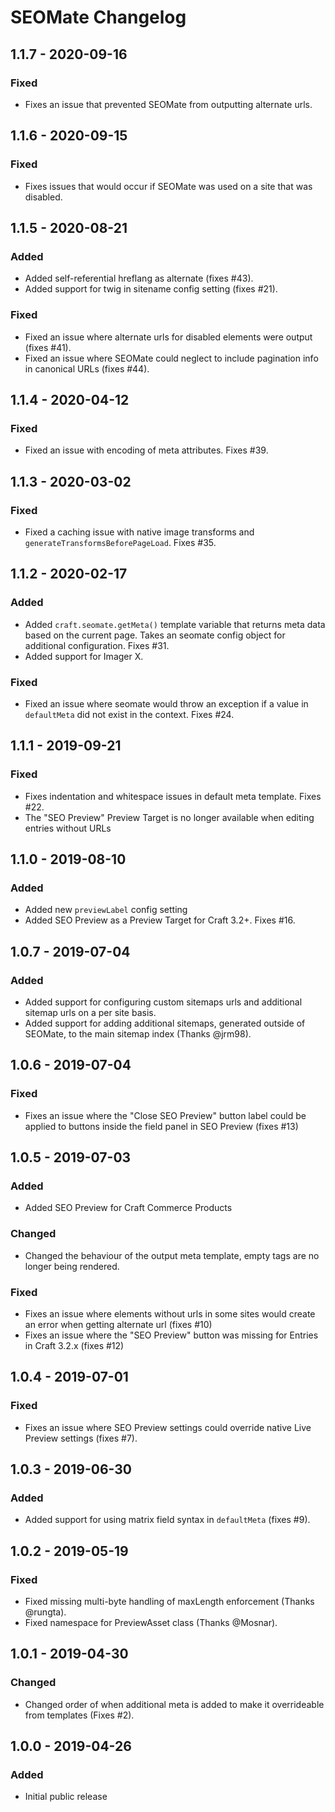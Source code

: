 # SEOMate Changelog

## 1.1.7 - 2020-09-16

### Fixed
- Fixes an issue that prevented SEOMate from outputting alternate urls.

## 1.1.6 - 2020-09-15

### Fixed
- Fixes issues that would occur if SEOMate was used on a site that was disabled.

## 1.1.5 - 2020-08-21

### Added
- Added self-referential hreflang as alternate (fixes #43).
- Added support for twig in sitename config setting (fixes #21).

### Fixed
- Fixed an issue where alternate urls for disabled elements were output (fixes #41).
- Fixed an issue where SEOMate could neglect to include pagination info in canonical URLs (fixes #44).

## 1.1.4 - 2020-04-12

### Fixed
- Fixed an issue with encoding of meta attributes. Fixes #39.

## 1.1.3 - 2020-03-02

### Fixed
- Fixed a caching issue with native image transforms and `generateTransformsBeforePageLoad`. Fixes #35.

## 1.1.2 - 2020-02-17
### Added
- Added `craft.seomate.getMeta()` template variable that returns meta data based on the current page. Takes an seomate config object for additional configuration. Fixes #31.
- Added support for Imager X.

### Fixed
- Fixed an issue where seomate would throw an exception if a value in `defaultMeta` did not exist in the context. Fixes #24.

## 1.1.1 - 2019-09-21
### Fixed
- Fixes indentation and whitespace issues in default meta template. Fixes #22.
- The "SEO Preview" Preview Target is no longer available when editing entries without URLs

## 1.1.0 - 2019-08-10
### Added
- Added new `previewLabel` config setting
- Added SEO Preview as a Preview Target for Craft 3.2+. Fixes #16.

## 1.0.7 - 2019-07-04
### Added
- Added support for configuring custom sitemaps urls and additional sitemap urls on a per site basis.
- Added support for adding additional sitemaps, generated outside of SEOMate, to the main sitemap index (Thanks @jrm98). 

## 1.0.6 - 2019-07-04
### Fixed
- Fixes an issue where the "Close SEO Preview" button label could be applied to buttons inside the field panel in SEO Preview (fixes #13)

## 1.0.5 - 2019-07-03
### Added
- Added SEO Preview for Craft Commerce Products

### Changed
- Changed the behaviour of the output meta template, empty tags are no longer being rendered.

### Fixed
- Fixes an issue where elements without urls in some sites would create an error when getting alternate url (fixes #10)
- Fixes an issue where the "SEO Preview" button was missing for Entries in Craft 3.2.x (fixes #12)

## 1.0.4 - 2019-07-01
### Fixed
- Fixes an issue where SEO Preview settings could override native Live Preview settings (fixes #7). 

## 1.0.3 - 2019-06-30
### Added
- Added support for using matrix field syntax in `defaultMeta` (fixes #9). 

## 1.0.2 - 2019-05-19
### Fixed
- Fixed missing multi-byte handling of maxLength enforcement (Thanks @rungta). 
- Fixed namespace for PreviewAsset class (Thanks @Mosnar). 

## 1.0.1 - 2019-04-30
### Changed
- Changed order of when additional meta is added to make it overrideable from templates (Fixes #2). 

## 1.0.0 - 2019-04-26
### Added
- Initial public release
